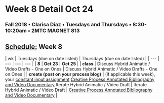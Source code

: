 # Week 8 Detail Oct 24

### Fall 2018 • Clarisa Diaz • Tuesdays and Thursdays • 8:30-10:20am • 2MTC MAGNET 813

## [Schedule:](./) Week 8

| wk | Tuesdays \(due on date listed\) | Thursdays \(due on date listed\) |
| --- | --- | --- | --- |
| **8** | **Oct 23** | **Oct 25** |
| **class** | Discuss Hybrid Animatic / Video Drafts - One on Ones |  Discuss Hybrid Animatic / Video Drafts - One on Ones |
| **create \(post on your process blog\)** |  \(if applicable this week\), your [constant input assignment](../assignments/constant-input-or-output.md)   [Creative Process Annotated Bibliography and Video Documentary](../projects/creative-process-annotated-bibliography-and-video-documentary.md)  Iterate Hybrid Animatic / Video Draft | Iterate Hybrid Animatic / Video Draft  | [Creative Process Annotated Bibliography and Video Documentary](../projects/creative-process-annotated-bibliography-and-video-documentary.md)  | 

